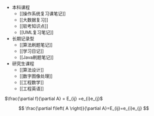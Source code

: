 - 本科课程
	- [[操作系统复习课笔记]]
	- [[大数据复习]]
	- [[软考知识点]]
	- [[UML复习笔记]]
- 长期记录型
	- [[算法刷题笔记]]
	- [[学习日记]]
	- [[Java刷题笔记]]
- 研究生课程
	- [[算法设计]]
	- [[数字图像处理]]
	- [[工程数学]]
	- [[工程英语]]

$\frac{\partial f}{\partial A} = E_{ij} =e_{i}e_{j}$

$$ \frac{\partial f\left( A \right)}{\partial A}=E_{ij}=e_{i}e_{j} $$
